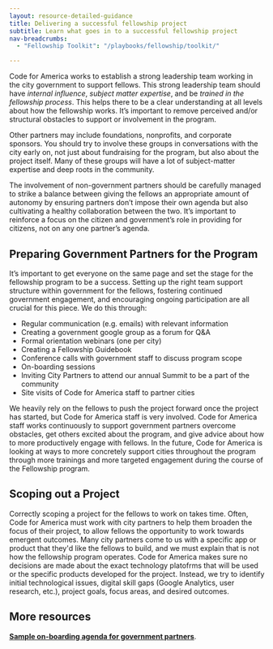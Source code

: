 ```yaml
---
layout: resource-detailed-guidance
title: Delivering a successful fellowship project
subtitle: Learn what goes in to a successful fellowship project
nav-breadcrumbs:
  - "Fellowship Toolkit": "/playbooks/fellowship/toolkit/"

---
```


Code for America works to establish a strong leadership team working in the city government to support fellows. This strong leadership team should have *internal influence*, *subject matter expertise*, and be *trained in the fellowship process*. This helps there to be a clear understanding at all levels about how the fellowship works. It’s important to remove perceived and/or structural obstacles to support or involvement in the program.

Other partners may include foundations, nonprofits, and corporate sponsors. You should try to involve these groups in conversations with the city early on, not just about fundraising for the program, but also about the project itself. Many of these groups will have a lot of subject-matter expertise and deep roots in the community.

The involvement of non-government partners should be carefully managed to strike a balance between giving the fellows an appropriate amount of autonomy by ensuring partners don’t impose their own agenda but also cultivating a healthy collaboration between the two. It’s important to reinforce a focus on the citizen and government’s role in providing for citizens, not on any one partner’s agenda.

## Preparing Government Partners for the Program

It’s important to get everyone on the same page and set the stage for the fellowship program to be a success. Setting up the right team support structure within government for the fellows, fostering continued government engagement, and encouraging ongoing participation are all crucial for this piece. We do this through:

 - Regular communication (e.g. emails) with relevant information
 - Creating a government google group as a forum for Q&A
 - Formal orientation webinars (one per city)
 - Creating a Fellowship Guidebook
 - Conference calls with government staff to discuss program scope
 - On-boarding sessions
 - Inviting City Partners to attend our annual Summit to be a part of the community
 - Site visits of Code for America staff to partner cities

We heavily rely on the fellows to push the project forward once the project has started, but Code for America staff is very involved. Code for America staff works continuously to support government partners overcome obstacles, get others excited about the program, and give advice about how to more productively engage with fellows.  In the future, Code for America is looking at ways to more concretely support cities throughout the program through more trainings and more targeted engagement during the course of the Fellowship program.

## Scoping out a Project 

Correctly scoping a project for the fellows to work on takes time. Often, Code for America must work with city partners to help them broaden the focus of their project, to allow fellows the opportunity to work towards emergent outcomes. Many city partners come to us with a specific app or product that they'd like the fellows to build, and we must explain that is not how the fellowship program operates. Code for America makes sure no decisions are made about the exact technology platofrms that will be used or the specific products developed for the project. Instead, we try to identify initial technological issues, digital skill gaps (Google Analytics, user research, etc.), project goals, focus areas, and desired outcomes.

## More resources
<p class="alert"><b><a href="https://docs.google.com/a/codeforamerica.org/document/d/1M6Q6987lmtqWN-Vb0ApqVUoAFEiC7hdJhBjVY7qgcvE/edit">Sample on-boarding agenda for government partners</a></b>.</p>

